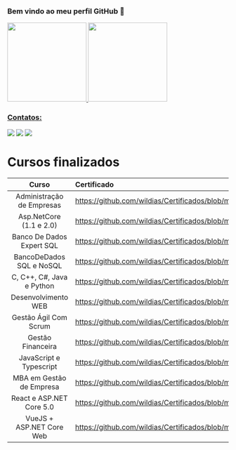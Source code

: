 ### Bem vindo ao meu perfil GitHub 👋

<div>
<a href="https://github.com/wildias">
<img height="180em" src="https://github-readme-stats.vercel.app/api/top-langs/?username=wildias&layout=compact&langs_count=7&theme=dracula"/>
<img height="180em" src="https://github-readme-stats.vercel.app/api?username=wildias&show_icons=true&theme=dracula&include_all_commits=true&count_private=true"/>
</div>
  
### Contatos:

<div>
<a href="https://www.instagram.com/wildias17/" target="_blank"><img src="https://img.shields.io/badge/-Instagram-%23E4405F?style=for-the-badge&logo=instagram&logoColor=white" target="_blank"></a>
<a href = "mailto:wildias17@gmail.com"><img src="https://img.shields.io/badge/Gmail-D14836?style=for-the-badge&logo=gmail&logoColor=white" target="_blank"></a>
<a href="https://www.linkedin.com/in/wilgner-dias-930b48191/" target="_blank"><img src="https://img.shields.io/badge/-LinkedIn-%230077B5?style=for-the-badge&logo=linkedin&logoColor=white" target="_blank"></a>   
</div>

# Cursos finalizados

|          Curso          |                                           Certificado                                           |
|:-----------------------:|:------------------------------------------------------------------------------------------------|
|Administração de Empresas| https://github.com/wildias/Certificados/blob/main/Administra%C3%A7%C3%A3oDeEmpresas.pdf         |
| Asp.NetCore (1.1 e 2.0) | https://github.com/wildias/Certificados/blob/main/Asp.NetCore(1.1e2.0).pdf                      |
|Banco De Dados Expert SQL| https://github.com/wildias/Certificados/blob/main/BancoDeDadosExpertSQL.pdf                     |
|BancoDeDados SQL e NoSQL | https://github.com/wildias/Certificados/blob/main/BancoDeDadosSQLeNoSQL.pdf                     |
|C, C++, C#, Java e Python| https://github.com/wildias/Certificados/blob/main/Algoritmos-e-LogicaDeProgramacao.pdf          |
|   Desenvolvimento WEB   | https://github.com/wildias/Certificados/blob/main/DesenvolvimentoWEB-Completo.pdf               |
|  Gestão Ágil Com Scrum  | https://github.com/wildias/Certificados/blob/main/GestaoAgilComScrum.pdf                        |
|    Gestão Financeira    | https://github.com/wildias/Certificados/blob/main/GestaoFinanceira-e-EstrategiaParaEmpresas.pdf |
| JavaScript e Typescript | https://github.com/wildias/Certificados/blob/main/JavaScript-e-TypeScript.pdf                   |
|MBA em Gestão de Empresa | https://github.com/wildias/Certificados/blob/main/MBAemGest%C3%A3oDeEmpresa.pdf                 |
|React e ASP.NET Core 5.0 | https://github.com/wildias/Certificados/blob/main/React-e-ASP.NETCore5.0%2BEFCore5.0.pdf        |
|VueJS + ASP.NET Core Web | https://github.com/wildias/Certificados/blob/main/VueJS%2BASP.NETCoreWebAPI%2BEF%20Core.pdf     |                                                             
